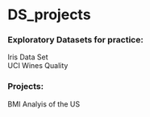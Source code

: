 # DS_projects  

### Exploratory Datasets for practice:  
Iris Data Set  
UCI Wines Quality  

### Projects:  
BMI Analyis of the US
